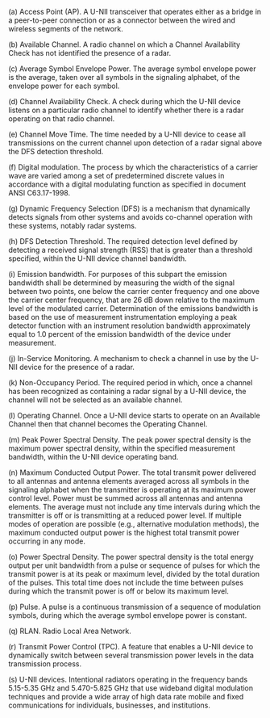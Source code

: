 (a) Access Point (AP). A U-NII transceiver that operates either as a bridge in a peer-to-peer connection or as a connector between the wired and wireless segments of the network.

(b) Available Channel. A radio channel on which a Channel Availability Check has not identified the presence of a radar.
              

(c) Average Symbol Envelope Power. The average symbol envelope power is the average, taken over all symbols in the signaling alphabet, of the envelope power for each symbol.

(d) Channel Availability Check. A check during which the U-NII device listens on a particular radio channel to identify whether there is a radar operating on that radio channel.

(e) Channel Move Time. The time needed by a U-NII device to cease all transmissions on the current channel upon detection of a radar signal above the DFS detection threshold.

(f) Digital modulation. The process by which the characteristics of a carrier wave are varied among a set of predetermined discrete values in accordance with a digital modulating function as specified in document ANSI C63.17-1998.

(g) Dynamic Frequency Selection (DFS) is a mechanism that dynamically detects signals from other systems and avoids co-channel operation with these systems, notably radar systems.

(h) DFS Detection Threshold. The required detection level defined by detecting a received signal strength (RSS) that is greater than a threshold specified, within the U-NII device channel bandwidth.

(i) Emission bandwidth. For purposes of this subpart the emission bandwidth shall be determined by measuring the width of the signal between two points, one below the carrier center frequency and one above the carrier center frequency, that are 26 dB down relative to the maximum level of the modulated carrier. Determination of the emissions bandwidth is based on the use of measurement instrumentation employing a peak detector function with an instrument resolution bandwidth approximately equal to 1.0 percent of the emission bandwidth of the device under measurement.

(j) In-Service Monitoring. A mechanism to check a channel in use by the U-NII device for the presence of a radar.

(k) Non-Occupancy Period. The required period in which, once a channel has been recognized as containing a radar signal by a U-NII device, the channel will not be selected as an available channel.

(l) Operating Channel. Once a U-NII device starts to operate on an Available Channel then that channel becomes the Operating Channel.

(m) Peak Power Spectral Density. The peak power spectral density is the maximum power spectral density, within the specified measurement bandwidth, within the U-NII device operating band.

(n) Maximum Conducted Output Power. The total transmit power delivered to all antennas and antenna elements averaged across all symbols in the signaling alphabet when the transmitter is operating at its maximum power control level. Power must be summed across all antennas and antenna elements. The average must not include any time intervals during which the transmitter is off or is transmitting at a reduced power level. If multiple modes of operation are possible (e.g., alternative modulation methods), the maximum conducted output power is the highest total transmit power occurring in any mode.

(o) Power Spectral Density. The power spectral density is the total energy output per unit bandwidth from a pulse or sequence of pulses for which the transmit power is at its peak or maximum level, divided by the total duration of the pulses. This total time does not include the time between pulses during which the transmit power is off or below its maximum level.

(p) Pulse. A pulse is a continuous transmission of a sequence of modulation symbols, during which the average symbol envelope power is constant.

(q) RLAN. Radio Local Area Network.

(r) Transmit Power Control (TPC). A feature that enables a U-NII device to dynamically switch between several transmission power levels in the data transmission process.

(s) U-NII devices. Intentional radiators operating in the frequency bands 5.15-5.35 GHz and 5.470-5.825 GHz that use wideband digital modulation techniques and provide a wide array of high data rate mobile and fixed communications for individuals, businesses, and institutions.

